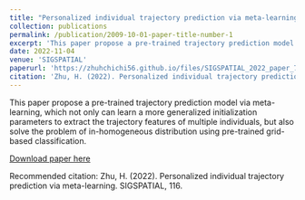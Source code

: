 ```yaml
---
title: "Personalized individual trajectory prediction via meta-learning"
collection: publications
permalink: /publication/2009-10-01-paper-title-number-1
excerpt: 'This paper propose a pre-trained trajectory prediction model via meta-learning, which not only can learn a more generalized initialization parameters to extract the trajectory features of multiple individuals, but also solve the problem of in-homogeneous distribution using pre-trained grid-based classification.'
date: 2022-11-04
venue: 'SIGSPATIAL'
paperurl: 'https://zhuhchichi56.github.io/files/SIGSPATIAL_2022_paper_7845.pdf'
citation: 'Zhu, H. (2022). Personalized individual trajectory prediction via meta-learning. SIGSPATIAL, 116.'
---
```

This paper propose a pre-trained trajectory prediction model via meta-learning, which not only can learn a more generalized initialization parameters to extract the trajectory features of multiple individuals, but also solve the problem of in-homogeneous distribution using pre-trained grid-based classification.

[Download paper here](https://zhuhchichi56.github.io/files/SIGSPATIAL_2022_paper_7845.pdf)

Recommended citation: Zhu, H. (2022). Personalized individual trajectory prediction via meta-learning. SIGSPATIAL, 116.